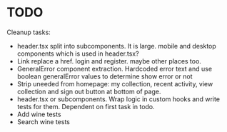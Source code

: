 # TODO
Cleanup tasks:

- header.tsx split into subcomponents. It is large. mobile and desktop components which is used in header.tsx?
- Link replace a href. login and register. maybe other places too.
- GeneralError component extraction. Hardcoded error text and use boolean generalError values to determine show error or not
- Strip uneeded from homepage: my collection, recent activity, view collection and sign out button at bottom of page.
- header.tsx or subcomponents. Wrap logic in custom hooks and write tests for them. Dependent on first task in todo.
- Add wine tests
- Search wine tests